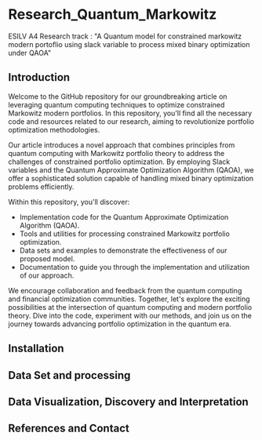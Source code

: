 # Research_Quantum_Markowitz
ESILV A4 Research track : "A Quantum model for constrained markowitz modern portoflio using slack variable to process mixed binary optimization under QAOA"
## Introduction 
Welcome to the GitHub repository for our groundbreaking article on leveraging quantum computing techniques to optimize constrained Markowitz modern portfolios. In this repository, you'll find all the necessary code and resources related to our research, aiming to revolutionize portfolio optimization methodologies.

Our article introduces a novel approach that combines principles from quantum computing with Markowitz portfolio theory to address the challenges of constrained portfolio optimization. By employing Slack variables and the Quantum Approximate Optimization Algorithm (QAOA), we offer a sophisticated solution capable of handling mixed binary optimization problems efficiently.

Within this repository, you'll discover:

- Implementation code for the Quantum Approximate Optimization Algorithm (QAOA).
- Tools and utilities for processing constrained Markowitz portfolio optimization.
- Data sets and examples to demonstrate the effectiveness of our proposed model.
- Documentation to guide you through the implementation and utilization of our approach.
  
We encourage collaboration and feedback from the quantum computing and financial optimization communities. Together, let's explore the exciting possibilities at the intersection of quantum computing and modern portfolio theory. Dive into the code, experiment with our methods, and join us on the journey towards advancing portfolio optimization in the quantum era.


## Installation
## Data Set and processing
## Data Visualization, Discovery and Interpretation
## References and Contact

